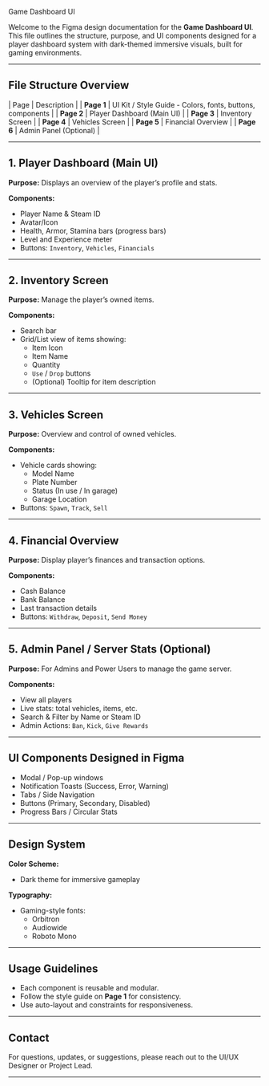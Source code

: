 Game Dashboard UI 

Welcome to the Figma design documentation for the **Game Dashboard UI**. This file outlines the structure, purpose, and UI components designed for a player dashboard system with dark-themed immersive visuals, built for gaming environments.

---

## File Structure Overview

| Page | Description |
| **Page 1** | UI Kit / Style Guide - Colors, fonts, buttons, components |
| **Page 2** | Player Dashboard (Main UI) |
| **Page 3** | Inventory Screen |
| **Page 4** | Vehicles Screen |
| **Page 5** | Financial Overview |
| **Page 6** | Admin Panel (Optional) |

---

## 1. Player Dashboard (Main UI)

**Purpose:** Displays an overview of the player’s profile and stats.

**Components:**
- Player Name & Steam ID
- Avatar/Icon
- Health, Armor, Stamina bars (progress bars)
- Level and Experience meter
- Buttons: `Inventory`, `Vehicles`, `Financials`

---

## 2. Inventory Screen

**Purpose:** Manage the player’s owned items.

**Components:**
- Search bar
- Grid/List view of items showing:
  - Item Icon
  - Item Name
  - Quantity
  - `Use` / `Drop` buttons
  - (Optional) Tooltip for item description

---

## 3. Vehicles Screen

**Purpose:** Overview and control of owned vehicles.

**Components:**
- Vehicle cards showing:
  - Model Name
  - Plate Number
  - Status (In use / In garage)
  - Garage Location
- Buttons: `Spawn`, `Track`, `Sell`

---

## 4. Financial Overview

**Purpose:** Display player’s finances and transaction options.

**Components:**
- Cash Balance 
- Bank Balance 
- Last transaction details
- Buttons: `Withdraw`, `Deposit`, `Send Money`

---

## 5. Admin Panel / Server Stats (Optional)

**Purpose:** For Admins and Power Users to manage the game server.

**Components:**
- View all players
- Live stats: total vehicles, items, etc.
- Search & Filter by Name or Steam ID
- Admin Actions: `Ban`, `Kick`, `Give Rewards`

---

## UI Components Designed in Figma

- Modal / Pop-up windows
- Notification Toasts (Success, Error, Warning)
- Tabs / Side Navigation
- Buttons (Primary, Secondary, Disabled)
- Progress Bars / Circular Stats

---

## Design System

**Color Scheme:**  
- Dark theme for immersive gameplay

**Typography:**  
- Gaming-style fonts:  
  - Orbitron  
  - Audiowide  
  - Roboto Mono  

---

## Usage Guidelines

- Each component is reusable and modular.
- Follow the style guide on **Page 1** for consistency.
- Use auto-layout and constraints for responsiveness.

---

## Contact

For questions, updates, or suggestions, please reach out to the UI/UX Designer or Project Lead.

---
